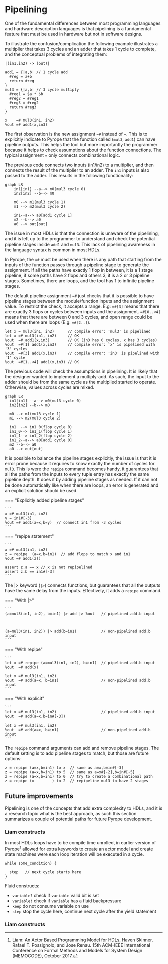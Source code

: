 # Pipelining

One of the fundamental differences between most programming languages and hardware description languages is that pipelining is a
fundamental feature that must be used in hardware but not in software designs.

To illustrate the confusion/complication the following example illustrates a multiplier that takes 3 cycles and an adder that
takes 1 cycle to complete, and the conceptual problems of integrating them:

```
|(in1,in2) -> (out)|

add1 = {|a,b| // 1 cycle add
  #reg = a+b
  return #reg
}
mul3 = {|a,b| // 3 cycle multiply
  #reg1 = $a * $b
  #reg2 = #reg1
  #reg3 = #reg2
  return #reg3
}

x    =# mul3(in1, in2)
%out =# add1(x,in3)
```

The first observation is the new assignment `=#` instead of `=`. This is to explicitly indicate to Pyrope that the function called
(`mul3`, `add1`) can have pipeline outputs. This helps the tool but more importantly the programmer because it helps to check
assumptions about the function connections. The typical assignment `=` only connects combinational logic.

The previous code connects two inputs (in1/in2) to a multiplier, and then connects the result of the multiplier to an adder. The
`in1` inputs is also passed to the adder. This results in the following functionality:

``` mermaid
graph LR
    in1[in1] --a--> m0(mul3 cycle 0)
    in2[in2] --b--> m0

    m0 --> m1(mul3 cycle 1)
    m1 --> m2(mul3 cycle 2)
    
    in1--a--> a0[add1 cycle 1]
    m2 --b--> a0
    a0 --> out[out]
```


The issue in most HDLs is that the connection is unaware of the pipelining, and it is left up to the programmer to understand and
check the potential pipeline stages inside `add1` and `mul3`. This lack of pipelining awareness in the language syntax is common
in most HDLs.

In Pyrope, the `=#` must be used when there is any path that starting from the inputs of the function passes through a pipeline
stage to generate the assignment. If all the paths have exactly 1 flop in between, it is a 1 stage pipeline, if some paths have 2
flops and others 3, it is a 2 or 3 pipeline stages. Sometimes, there are loops, and the tool has 1 to infinite pipeline stages.


The default pipeline assignment `=#` just checks that it is possible to have pipeline stages between the module/function inputs
and the assignment value. To restrict the check, it accepts a range. E.g: `=#[3]` means that there are exactly 3 flops or cycles
between inputs and the assignment. `=#[0..<4]` means that there are between 0 and 3 cycles, and open range could be used when
there are loops (E.g: `=#[2..]`).

```
let x = mul3(in1, in2)      // compile error: 'mul3' is pipelined
let x =# mul3(in1, in2)     // OK
%out  =# add1(x,in3)        // OK (in3 has 0 cycles, x has 3 cycles)
%out  =#[1] add1(x,in3)     // compile error: 'x' is pipelined with '3' cycles
%out  =#[3] add1(x,in3)     // compile error: 'in3' is pipelined with '1' cycle
%out  =#[1..<4] add1(x,in3) // OK
```

The previous code will check the assumptions in pipelining. It is likely that the designer wanted to implement a multiply-add.  As
such, the input to the adder should be from the same cycle as the multiplied started to operate. Otherwise, values across cycles
are mixed. 

``` mermaid
graph LR
  in1[in1] --a--> m0(mul3 cycle 0)
  in2[in2] --b--> m0

  m0 --> m1(mul3 cycle 1)
  m1 --> m2(mul3 cycle 2)
  
  in1  --> in1_0(flop cycle 0)
  in1_0--> in1_1(flop cycle 1)
  in1_1--> in1_2(flop cycle 2)
  in1_2--a--> a0[add1 cycle 0]
  m2 --b--> a0
  a0 --> out[out]
```

It is possible to balance the pipeline stages explicitly, the issue is that it is error prone because it requires to know exactly
the number of cycles for `mul3`. This is were the `repipe` command becomes handy, it guarantees that all the paths from the inputs
to every tuple entry has exactly the same pipeline depth. It does it by adding pipeline stages as needed. If it can not be done
automatically like when there are loops, an error is generated and an explicit solution should be used.

=== "Explicitly added pipeline stages"

    ```
    x =# mul3(in1, in2)
    y = in1#[-3]
    %out =# add1(a=x,b=y)  // connect in1 from -3 cycles
    ```

=== "repipe statement"

    ```
    x =# mul3(in1, in2)
    z = repipe  (a=x,b=in1)  // add flops to match x and in1
    %out =# add1(z))  

    assert z.a == x // x is not repipelined
    assert z.b == in1#[-3]
    ```

The |> keyword (`|>`) connects functions, but guarantees that all the outputs have the same delay from the inputs. Effectively,
it adds a `repipe` command.

=== "With |>"

    ```
    (a=mul3(in1, in2), b=in1) |> add |> %out   // pipelined add.b input



    (a=mul3(in1, in2)) |> add(b=in1)           // non-pipelined add.b input
    ```

=== "With repipe"

    ```
    let x =# repipe (a=mul3(in1, in2), b=in1)  // pipelined add.b input
    %out  =# add(x)

    let x =# mul3(in1, in2)
    %out  =# add(a=x, b=in1)                   // non-pipelined add.b input
    ```

=== "With explicit"

    ```
    let x =# mul3(in1, in2)                    // pipelined add.b input
    %out  =# add(a=x,b=in#[-3])

    let x =# mul3(in1, in2)
    %out  =# add(a=x, b=in1)                   // non-pipelined add.b input
    ```

The `repipe` command arguments can add and remove pipeline stages. The default setting is to add pipeline stages to match, but
those are future options:

```
z = repipe (a=x,b=in1) to x  // same as a=x,b=in#[-3]
z = repipe (a=x,b=in1) to 5  // same as a=x#[-2],b=in#[-5]
z = repipe (a=x,b=in1) to 0  // try to create a combinational path
z = repipe (x        ) to 2  // repipeline mul3 to have 2 stages
```

## Future improvements

Pipelining is one of the concepts that add extra complexity to HDLs, and it is a research topic what is the best approach, as such this section
summarizes a couple of potential paths for future Pyrope development.


### Liam constructs

In most HDLs loops have to be compile time unrolled, in earlier version of
Pyrope[^liam] allowed for extra keywords to create an actor model and create
state machines were each loop iteration will be executed in a cycle.


```
while some_condition) {

  step   // next cycle starts here
}
```

Fluid constructs:

* `variable?` check if `variable` valid bit is set
* `variable!` check if `variable` has a fluid backpressure
* `keep` do not consume variable on use
* `step` stop the cycle here, continue next cycle after the yield statement


[^liam]: Liam: An Actor Based Programming Model for HDLs, Haven Skinner, Rafael
T. Possignolo, and Jose Renau. 15th ACM-IEEE International Conference on Formal
Methods and Models for System Design (MEMOCODE), October 2017. 

### Liam constructs

